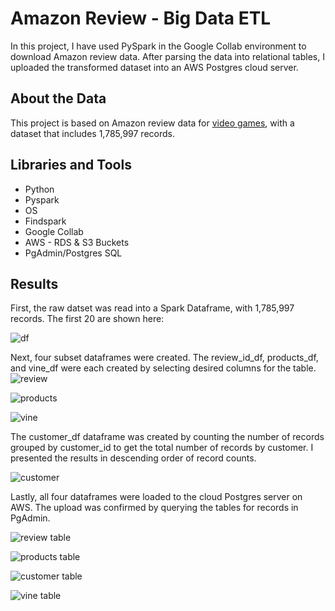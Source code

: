 # Amazon Review - Big Data ETL
In this project, I have used PySpark in the Google Collab environment to download Amazon review data. After parsing the data into relational tables, I uploaded the transformed dataset into an AWS Postgres cloud server.

## About the Data
This project is based on Amazon review data for [video games]("https://s3.amazonaws.com/amazon-reviews-pds/tsv/amazon_reviews_us_Video_Games_v1_00.tsv.gz"), with a dataset that includes 1,785,997 records.

## Libraries and Tools
* Python
* Pyspark
* OS
* Findspark
* Google Collab
* AWS - RDS & S3 Buckets
* PgAdmin/Postgres SQL

## Results
First, the raw datset was read into a Spark Dataframe, with 1,785,997 records. The first 20 are shown here:

![df](Images/df.png)

Next, four subset dataframes were created. The review_id_df, products_df, and vine_df were each created by selecting desired columns for the table.
![review](Images/review-df.png)

![products](Images/product-df.png)

![vine](Images/vine-df.png)

The customer_df dataframe was created by counting the number of records grouped by customer_id to get the total number of records by customer. I presented the results in descending order of record counts.

![customer](Images/customer-df.png)

Lastly, all four dataframes were loaded to the cloud Postgres server on AWS. The upload was confirmed by querying the tables for records in PgAdmin.

![review table](Images/review-table.png)

![products table](Images/products-table.png)

![customer table](Images/customer-table.png)

![vine table](Images/vine-table.png)